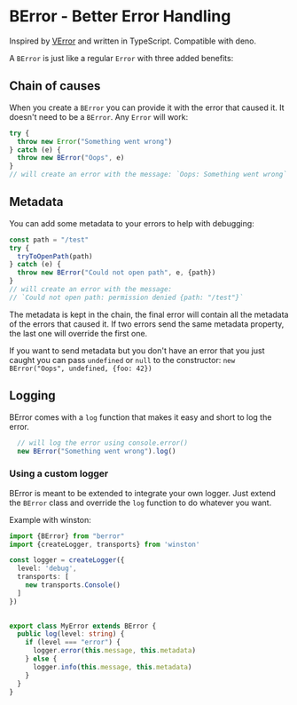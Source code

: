 # BError - Better Error Handling

Inspired by [VError](https://github.com/joyent/node-verror) and written in TypeScript. Compatible with deno. 

A `BError` is just like a regular `Error` with three added benefits:

## Chain of causes
When you create a `BError` you can provide it with the error that caused it.
It doesn't need to be a `BError`. Any `Error` will work:
```typescript
try {
  throw new Error("Something went wrong")
} catch (e) {
  throw new BError("Oops", e)
}
// will create an error with the message: `Oops: Something went wrong`
```

## Metadata
You can add some metadata to your errors to help with debugging:
```typescript
const path = "/test"
try {
  tryToOpenPath(path)
} catch (e) {
  throw new BError("Could not open path", e, {path})
}
// will create an error with the message:
// `Could not open path: permission denied {path: "/test"}`
```
The metadata is kept in the chain,
the final error will contain all the metadata of the errors that caused it.
If two errors send the same metadata property, the last one will override the first one.

If you want to send metadata but you don't have an error that you just caught you can
pass `undefined` or `null` to the constructor: `new BError("Oops", undefined, {foo: 42})`

## Logging
BError comes with a `log` function that makes it easy and short to log the error.
```typescript
  // will log the error using console.error()
  new BError("Something went wrong").log()
```

### Using a custom logger
BError is meant to be extended to integrate your own logger.
Just extend the `BError` class and override the `log` function to do whatever you want.

Example with winston:

```typescript
import {BError} from "berror"
import {createLogger, transports} from 'winston'

const logger = createLogger({
  level: 'debug',
  transports: [
    new transports.Console()
  ]
})
  

export class MyError extends BError {
  public log(level: string) {
    if (level === "error") {
      logger.error(this.message, this.metadata)
    } else {
      logger.info(this.message, this.metadata)
    }
  }
}
``` 